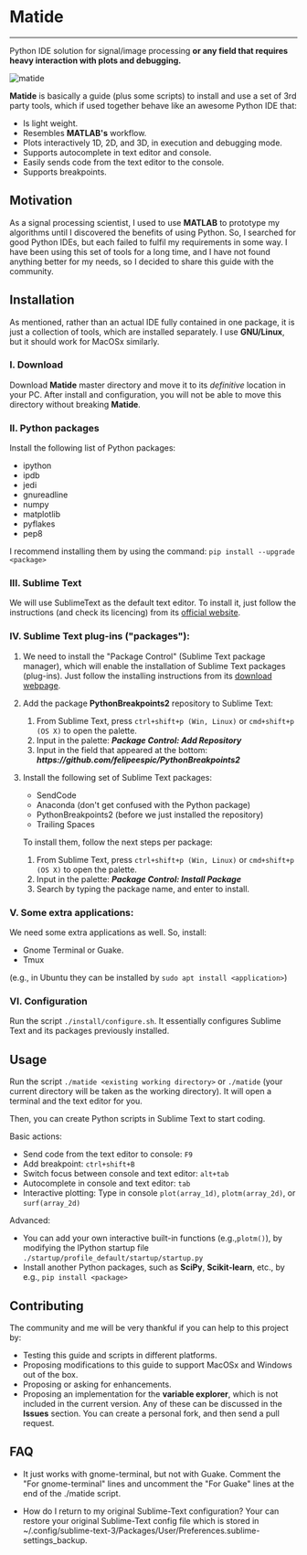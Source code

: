 # Matide
-----------------------------------------------------

Python IDE solution for signal/image processing **or any field that requires heavy interaction with plots and debugging.**

![matide](https://user-images.githubusercontent.com/16511990/35426115-7b684f38-0258-11e8-999c-49f7e7ea8422.png)

**Matide** is basically a guide (plus some scripts) to install and use a set of 3rd party tools, which if used together behave like an awesome Python IDE that:

* Is light weight.
* Resembles **MATLAB's** workflow.
* Plots interactively 1D, 2D, and 3D, in execution and debugging mode.
* Supports autocomplete in text editor and console.
* Easily sends code from the text editor to the console.
* Supports breakpoints.


## Motivation

As a signal processing scientist, I used to use **MATLAB** to prototype my algorithms until I discovered the benefits of using Python. So, I searched for good Python IDEs, but each failed to fulfil my requirements in some way. I have been using this set of tools for a long time, and I have not found anything better for my needs, so I decided to share this guide with the community.

## Installation
As mentioned, rather than an actual IDE fully contained in one package, it is just a collection of tools, which are installed separately. I use **GNU/Linux**, but it should work for MacOSx similarly.

### I. Download
Download **Matide** master directory and move it to its _definitive_ location in your PC. After install and configuration, you will not be able to move this directory without breaking **Matide**.

### II. Python packages
Install the following list of Python packages:
* ipython
* ipdb
* jedi
* gnureadline
* numpy
* matplotlib
* pyflakes
* pep8

I recommend installing them by using the command: ```pip install --upgrade <package>```
### III. Sublime Text
We will use SublimeText as the default text editor. To install it, just follow the instructions (and check its licencing) from its [official website](https://www.sublimetext.com/3).

### IV. Sublime Text plug-ins ("packages"):
1. We need to install the "Package Control" (Sublime Text package manager), which will enable the installation of Sublime Text packages (plug-ins). Just follow the installing instructions from its [download webpage](https://packagecontrol.io/installation).

2. Add the package __PythonBreakpoints2__ repository to Sublime Text:
   1. From Sublime Text, press ```ctrl+shift+p (Win, Linux)``` or ```cmd+shift+p (OS X)``` to open the palette.
   2. Input in the palette: **_Package Control: Add Repository_**
   3. Input in the field that appeared at the bottom: **_https://<i></i>github.com/felipeespic/PythonBreakpoints2_**


3. Install the following set of Sublime Text packages:
   * SendCode
   * Anaconda (don't get confused with the Python package)
   * PythonBreakpoints2 (before we just installed the repository)
   * Trailing Spaces

   To install them, follow the next steps per package:
   1. From Sublime Text, press ```ctrl+shift+p (Win, Linux)``` or ```cmd+shift+p (OS X)``` to open the palette.
   2. Input in the palette: **_Package Control: Install Package_**
   3. Search by typing the package name, and enter to install.


### V. Some extra applications:
We need some extra applications as well. So, install:
* Gnome Terminal or Guake.
* Tmux

(e.g., in Ubuntu they can be installed by ```sudo apt install <application>```)

### VI. Configuration

Run the script ```./install/configure.sh```. It essentially configures Sublime Text and its packages previously installed.


## Usage

Run the script ```./matide <existing working directory>``` or ```./matide``` (your current directory will be taken as the working directory). It will open a terminal and the text editor for you.

Then, you can create Python scripts in Sublime Text to start coding.

Basic actions:
* Send code from the text editor to console: ```F9```
* Add breakpoint: ```ctrl+shift+B```
* Switch focus between console and text editor: ```alt+tab```
* Autocomplete in console and text editor: ```tab```
* Interactive plotting: Type in console ```plot(array_1d)```, ```plotm(array_2d)```, or ```surf(array_2d)```

Advanced:
* You can add your own interactive built-in functions (e.g.,```plotm()```), by modifying the IPython startup file ```./startup/profile_default/startup/startup.py```
* Install another Python packages, such as **SciPy**, **Scikit-learn**, etc., by e.g., ```pip install <package>```

## Contributing
The community and me will be very thankful if you can help to this project by:
* Testing this guide and scripts in different platforms.
* Proposing modifications to this guide to support MacOSx and Windows out of the box.
* Proposing or asking for enhancements.
* Proposing an implementation for the **variable explorer**, which is not included in the current version.
Any of these can be discussed in the **Issues** section. You can create a personal fork, and then send a pull request.

## FAQ

- It just works with gnome-terminal, but not with Guake.
Comment the "For gnome-terminal" lines and uncomment the "For Guake" lines at the end of the ./matide script.

- How do I return to my original Sublime-Text configuration?
Your can restore your original Sublime-Text config file which is stored in ~/.config/sublime-text-3/Packages/User/Preferences.sublime-settings_backup. 






